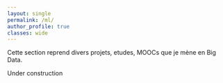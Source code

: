 ```yaml
---
layout: single
permalink: /ml/
author_profile: true
classes: wide
---
```


Cette section reprend divers projets, etudes, MOOCs que je mène en Big Data.

Under construction